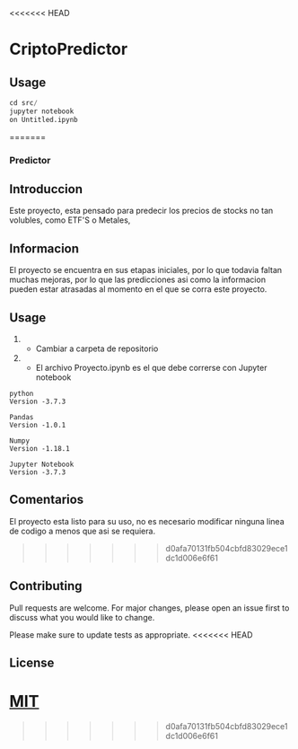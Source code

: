 <<<<<<< HEAD
# CriptoPredictor

## Usage

```python
cd src/
jupyter notebook
on Untitled.ipynb
```
=======
### Predictor

## Introduccion
Este proyecto, esta pensado para predecir los precios de stocks no tan volubles, como ETF'S o Metales, 

## Informacion
El proyecto se encuentra en sus etapas iniciales, por lo que todavia faltan muchas mejoras, por lo que las predicciones asi como la informacion pueden estar atrasadas al momento en el que se corra este proyecto.


## Usage

1. - Cambiar a carpeta de repositorio
2. - El archivo Proyecto.ipynb es el que debe correrse con Jupyter notebook
```
python
Version -3.7.3
```
```
Pandas
Version -1.0.1
```
```
Numpy
Version -1.18.1
```
```
Jupyter Notebook
Version -3.7.3
```
## Comentarios
El proyecto esta listo para su uso, no es necesario modificar ninguna linea de codigo a menos que asi se requiera.
>>>>>>> d0afa70131fb504cbfd83029ece1dc1d006e6f61

## Contributing
Pull requests are welcome. For major changes, please open an issue first to discuss what you would like to change.

Please make sure to update tests as appropriate.
<<<<<<< HEAD

## License
[MIT](https://choosealicense.com/licenses/mit/)
=======
>>>>>>> d0afa70131fb504cbfd83029ece1dc1d006e6f61
